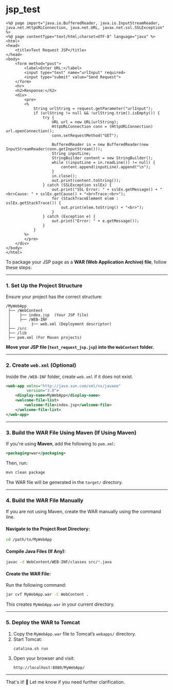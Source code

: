 # jsp_test

```
<%@ page import="java.io.BufferedReader, java.io.InputStreamReader, java.net.HttpURLConnection, java.net.URL, javax.net.ssl.SSLException" %>
<%@ page contentType="text/html;charset=UTF-8" language="java" %>
<html>
<head>
    <title>Text Request JSP</title>
</head>
<body>
    <form method="post">
        <label>Enter URL:</label>
        <input type="text" name="urlInput" required>
        <input type="submit" value="Send Request">
    </form>
    <hr>
    <h2>Response:</h2>
    <div>
        <pre>
        <%
            String urlString = request.getParameter("urlInput");
            if (urlString != null && !urlString.trim().isEmpty()) {
                try {
                    URL url = new URL(urlString);
                    HttpURLConnection conn = (HttpURLConnection) url.openConnection();
                    conn.setRequestMethod("GET");
                    
                    BufferedReader in = new BufferedReader(new InputStreamReader(conn.getInputStream()));
                    String inputLine;
                    StringBuilder content = new StringBuilder();
                    while ((inputLine = in.readLine()) != null) {
                        content.append(inputLine).append("\n");
                    }
                    in.close();
                    out.print(content.toString());
                } catch (SSLException sslEx) {
                    out.print("SSL Error: " + sslEx.getMessage() + "<br>Cause: " + sslEx.getCause() + "<br>Trace:<br>");
                    for (StackTraceElement elem : sslEx.getStackTrace()) {
                        out.print(elem.toString() + "<br>");
                    }
                } catch (Exception e) {
                    out.print("Error: " + e.getMessage());
                }
            }
        %>
        </pre>
    </div>
</body>
</html>
```


To package your JSP page as a **WAR (Web Application Archive) file**, follow these steps:

---

### **1. Set Up the Project Structure**
Ensure your project has the correct structure:

```
/MyWebApp
 ├── /WebContent
 │    ├── index.jsp  (Your JSP file)
 │    ├── /WEB-INF
 │         ├── web.xml (Deployment descriptor)
 ├── /src
 ├── /lib
 ├── pom.xml (For Maven projects)
```

**Move your JSP file (`text_request_jsp.jsp`) into the `WebContent` folder.**

---

### **2. Create `web.xml` (Optional)**
Inside the `/WEB-INF` folder, create `web.xml` if it does not exist.

```xml
<web-app xmlns="http://java.sun.com/xml/ns/javaee"
         version="3.0">
    <display-name>MyWebApp</display-name>
    <welcome-file-list>
        <welcome-file>index.jsp</welcome-file>
    </welcome-file-list>
</web-app>
```

---

### **3. Build the WAR File Using Maven (If Using Maven)**
If you're using **Maven**, add the following to `pom.xml`:

```xml
<packaging>war</packaging>
```

Then, run:

```sh
mvn clean package
```

The WAR file will be generated in the `target/` directory.

---

### **4. Build the WAR File Manually**
If you are not using Maven, create the WAR manually using the command line.

#### **Navigate to the Project Root Directory:**
```sh
cd /path/to/MyWebApp
```

#### **Compile Java Files (If Any):**
```sh
javac -d WebContent/WEB-INF/classes src/*.java
```

#### **Create the WAR File:**
Run the following command:
```sh
jar cvf MyWebApp.war -C WebContent .
```

This creates `MyWebApp.war` in your current directory.

---

### **5. Deploy the WAR to Tomcat**
1. Copy the `MyWebApp.war` file to Tomcat’s `webapps/` directory.
2. Start Tomcat:
   ```sh
   catalina.sh run
   ```
3. Open your browser and visit:
   ```
   http://localhost:8080/MyWebApp/
   ```

---

That's it! 🚀 Let me know if you need further clarification.
